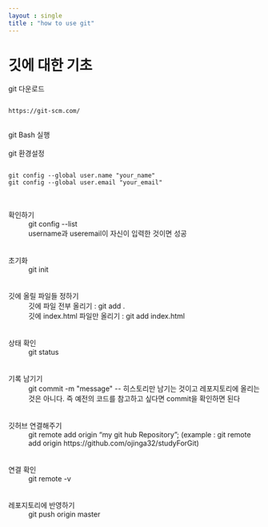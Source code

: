 ```yaml
---
layout : single
title : "how to use git"
---
```


# 깃에 대한 기초

<dl>
  <dt>git 다운로드</dt>
  <pre>
<code>
https://git-scm.com/
</code>
</pre>
  <dt>git Bash 실행</dt>
  <br/>
  <dt>git 환경설정</dt>
  <pre>
<code>
git config --global user.name "your_name"
git config --global user.email "your_email"
</code>
</pre>

  <br/>
  <dt>확인하기</dt>
  <dd>git config --list</dd>
  <dd>username과 useremail이 자신이 입력한 것이면 성공</dd>
  <br/><br/>
  <dt>초기화</dt>
  <dd>git init</dd>
  <br/><br/>
  <dt>깃에 올릴 파일들 정하기</dt>
  <dd>깃에 파일 전부 올리기 : git add .</dd>
  <dd>깃에 index.html 파일만 올리기 : git add index.html</dd>
  <br/><br/>
  <dt>상태 확인</dt>
  <dd>git status</dd>
  <br/><br/>
  <dt>기록 남기기</dt>
  <dd>git commit -m "message"    -- 히스토리만 남기는 것이고 레포지토리에 올리는 것은 아니다. 즉 예전의 코드를 참고하고 싶다면 commit을 확인하면 된다</dd>
  <br/><br/>
  <dt>깃허브 연결해주기</dt>
  <dd>git remote add origin “my git hub Repository”; (example : git remote add origin https://github.com/ojinga32/studyForGit) </dd>
  <br/><br/>
  <dt>연결 확인</dt>
  <dd>git remote -v</dd>
  <br/><br/>
  <dt>레포지토리에 반영하기</dt>
  <dd>git push origin master</dd>













</dl>













